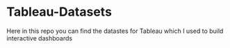 # Tableau-Datasets #        

Here in this repo you can find the datastes for Tableau which I used to build interactive dashboards          
      
          
      
           
     
         
  
        
        
  
 
